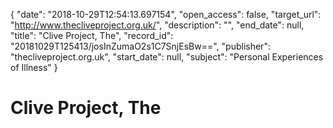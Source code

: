 {
  "date": "2018-10-29T12:54:13.697154", 
  "open_access": false, 
  "target_url": "http://www.thecliveproject.org.uk/", 
  "description": "", 
  "end_date": null, 
  "title": "Clive Project, The", 
  "record_id": "20181029T125413/josInZumaO2s1C7SnjEsBw==", 
  "publisher": "thecliveproject.org.uk", 
  "start_date": null, 
  "subject": "Personal Experiences of Illness"
}

# Clive Project, The

